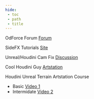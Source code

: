 ```yaml
---
hide:
 - toc
 - path
 - title
---
```


OdForce Forum [Forum](https://forums.odforce.net/)

SideFX Tutorials [Site](https://www.sidefx.com/tutorials/)

Unreal/Houdini Cam Fix [Discussion](https://forums.odforce.net/topic/48503-unreal-to-houdini-camera-axis-fix/)

Cool Houdini Guy [Artstation](https://mohsen-t.artstation.com/)

Houdini Unreal Terrain Artstation Course
- Basic [Video 1](https://www.artstation.com/learning/courses/rv9/introduction-to-houdini-procedural-scattering-houdini-in-ue4/chapters/Eje/heightfield-scatter)
- Intermidate [Video 2](https://www.artstation.com/learning/courses/x3J/introduction-to-houdini-generating-terrain/chapters/8pR/heightfield-visualize)